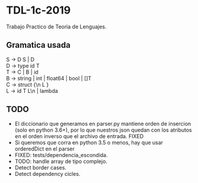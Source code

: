# TDL-1c-2019
Trabajo Practico de Teoria de Lenguajes.

## Gramatica usada

S -> D S | D   
D -> type id T  
T -> C | B | id  
B -> string | int | float64 | bool | []T  
C -> struct {\n L }  
L -> id T L\n | lambda  

## TODO
- El diccionario que generamos en parser.py mantiene orden de insercion 
(solo en python 3.6+), por lo que nuestros json quedan con los atributos en el 
orden inverso que el archivo de entrada. FIXED
- Si queremos que corra en python 3.5 o menos, hay que usar orderedDict en el parser
- FIXED: tests/dependencia_escondida.
- TODO: handle array de tipo complejo.
- Detect border cases.
- Detect dependency cicles.
